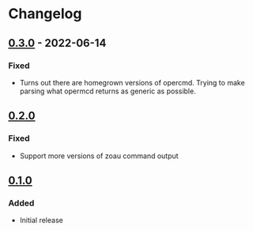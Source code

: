 # Changelog

## [0.3.0][] - 2022-06-14

[0.3.0]: https://github.com/Tam-Lin/chaostoolkit-zos/tree/0.3.0

### Fixed

- Turns out there are homegrown versions of opercmd.  Trying to make parsing what opermcd returns as generic as possible.
## [0.2.0][]

[0.2.0]: https://github.com/Tam-Lin/chaostoolkit-zos/tree/0.2.0

### Fixed

- Support more versions of zoau command output

## [0.1.0][]

[0.1.0]: https://github.com/Tam-Lin/chaostoolkit-zos/tree/0.1.0

### Added

- Initial release
